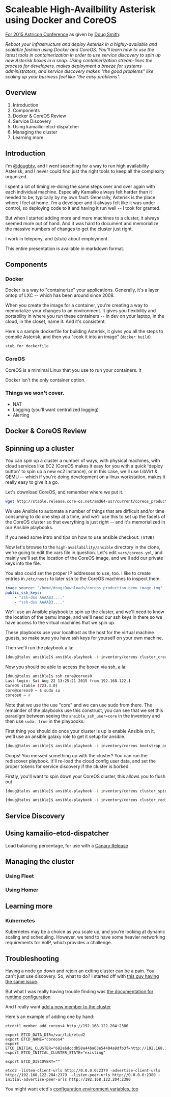 # Scaleable High-Availbility Asterisk using Docker and CoreOS

[For 2015 Astricon Conference](http://www.asterisk.org/community/astricon-user-conference/sessions/scaleable-high-availbility-asterisk-using-docker-and) as given by [Doug Smith](http://www.asterisk.org/community/astricon-user-conference/speakers/douglas-smith):

*Reboot your infrastructure and deploy Asterisk in a highly-available and scalable fashion using Docker and CoreOS. You'll learn how to use the latest tools in containerization in order to use service discovery to spin up new Asterisk boxes in a snap. Using containerization stream-lines the process for developers, makes deployment a breeze for systems administrators, and service discovery makes "the good problems" like scaling up your business feel like "the easy problems".*

## Overview

1. Introduction
2. Components
3. Docker & CoreOS Review
4. Service Discovery
5. Using kamailio-etcd-dispatcher
6. Managing the cluster
7. Learning more

## Introduction

I'm [@dougbtv](https://twitter.com/dougbtv), and I went searching for a way to run high availability Asterisk, and I never could find just the right tools to keep all the complexity organized.

I spent a lot of timing re-doing the same steps over and over again with each individual machine. Especially Kamailio always felt harder than it needed to be, typically by my own fault. Generally, Asterisk is the place where I feel at home. I'm a developer and it always felt like it was under control, so deploying code to it and having it run well -- I took for granted.

But when I started adding more and more machines to a cluster, it always seemed more out of hand. And it was hard to document and memorialize the massive numbers of changes to get the cluster just right.

I work in telepony, and {stub} about employment.

This entire presentation is available in markdown format.

## Components

### Docker

Docker is a way to "containerize" your applications. Generally, it's a layer ontop of LXC -- which has been around since 2008.

When you create the image for a container, you're creating a way to memorialize your changes to an environment. It gives you flexibility and portability in where you run these containers -- in dev on your laptop, in the cloud, in the closet, name it. And it's consistent.

Here's a sample dockerfile for building Asterisk, it gives you all the steps to compile Asterisk, and then you "cook it into an image" (`docker build`)

```
stub for dockerfile
```

### CoreOS

CoreOS is a mimimal Linux that you use to run your containers. It

Docker isn't the only container option.

### Things we won't cover.

* NAT
* Logging (you'll want centralized logging)
* Alerting


## Docker & CoreOS Review
## Spinning up a cluster

You can spin up a cluster a number of ways, with physical machines, with cloud services like EC2 (CoreOS makes it easy for you with a quick 'deploy button' to spin up a new ec2 instance), or in this case, we'll use LibVirt & QEMU -- which if you're doing development on a linux workstation, makes it really easy to give it a go.

Let's download CoreOS, and remember where we put it.

```bash
wget http://stable.release.core-os.net/amd64-usr/current/coreos_production_qemu_image.img.bz2 -O - | bzcat > coreos_production_qemu_image.img
```

We use Ansible to automate a number of things that are difficult and/or time consuming to do one step at a time, and we'll use this to set up the facets of the CoreOS cluster so that everything is just right -- and it's memorialized in our Ansible playbooks.

If you need some intro and tips on how to use ansible checkout: `[STUB]`

Now let's browse to the `high-availability/ansible` directory in the clone, we're going to edit the vars file in question. Let's edit `vars/coreos.yml`, and mainly we'll set the location of the CoreOS image, and we'll add our private keys into the file.

You also could set the proper IP addresses to use, too. I like to create entries in `/etc/hosts` to later ssh to the CoreOS machines to inspect them.

```yml
image_source: "/home/doug/Downloads/coreos_production_qemu_image.img"
public_ssh_keys: 
    - "ssh-dss AAAAB3...."
    - "ssh-dss AAAAB3...."
```

We'll use an Ansible playbook to spin up the cluster, and we'll need to know the location of the qemu image, and we'll need our ssh keys in there so we have access to the virtual machines that we spin up.

These playbooks use your localhost as the host for the virtual machine guests, so make sure you have ssh keys for yourself on your own machine. 

Then we'll run the playbook a la:

```bash
[doug@talos ansible]$ ansible-playbook -i inventory/coreos cluster_creator.yml 
```

Now you should be able to access the boxen via ssh, a la:

```bash
[doug@talos ansible]$ ssh core@coreos0
Last login: Sat Aug 22 13:25:21 2015 from 192.168.122.1
CoreOS stable (723.3.0)
core@coreos0 ~ $ sudo su -
coreos0 ~ # 
```

Note that we use the use "core" and we can use sudo from there. The remainder of the playbooks use this construct, you can see that we set this paradigm between seeing the `ansible_ssh_user=core` in the inventory and then use `sudo: true` in the playbooks.

First thing you should do once your cluster is up is enable Ansible on it, we'll use an ansible galaxy role to get it setup for ansible.

```bash
[doug@talos ansible]$ ansible-playbook -i inventory/coreos bootstrap_ansible_coreos.yml 
```

Ooops! You messed something up with the cluster? You can run the rediscover playbook. It'll re-load the cloud config user data, and set the proper tokens for service discovery if the cluster is borked.

Firstly, you'll want to spin down your CoreOS cluster, this allows you to flush out 

```bash
[doug@talos ansible]$ ansible-playbook -i inventory/coreos cluster_spindown.yml
```

```bash
[doug@talos ansible]$ ansible-playbook -i inventory/coreos cluster_rediscover.yml
```



## Service Discovery
## Using kamailio-etcd-dispatcher

Load balancing percentage, for use with a [Canary Release](http://martinfowler.com/bliki/CanaryRelease.html)


## Managing the cluster

### Using Fleet
### Using Homer

## Learning more

### Kubernetes

Kubernetes may be a choice as you scale up, and you're looking at dynamic scaling and scheduling. However, we tend to have some heavier networking requirements for VoIP, which provides a challenge.

## Troubleshooting

Having a node go down and rejoin an exiting cluster can be a pain. You can't just use discovery. So, what to do? I started off with [this guy having the same issue](https://github.com/coreos/etcd/issues/2807).

But what I was really having trouble finding was [the documentation for runtime configuration](https://github.com/coreos/etcd/blob/master/Documentation/runtime-configuration.md)

And I really want [add a new member to the cluster](https://github.com/coreos/etcd/blob/master/Documentation/runtime-configuration.md#add-a-new-member)

Here's an example of adding one by hand:

```
etcdctl member add coreos4 http://192.168.122.204:2380

export ETCD_DATA_DIR=/var/lib/etcd2
export ETCD_NAME="coreos4"
export ETCD_INITIAL_CLUSTER="682a6dccdb58a44ba63e54404a9dfb3f=http://192.168.122.201:2380,b738ee88b95aba4ba8cdaf52b7646f6e=http://192.168.122.202:2380,coreos4=http://192.168.122.204:2380,abdd20d5cf1e414888e84042dd800a83=http://192.168.122.200:2380"
export ETCD_INITIAL_CLUSTER_STATE="existing"

export ETCD_DISCOVERY=""

etcd2 -listen-client-urls http://0.0.0.0:2379 -advertise-client-urls http://192.168.122.204:2379  -listen-peer-urls http://0.0.0.0:2380 -initial-advertise-peer-urls http://192.168.122.204:2380
```

You might want etcd's [configuration environment variables, too](https://github.com/coreos/etcd/blob/master/Documentation/configuration.md)